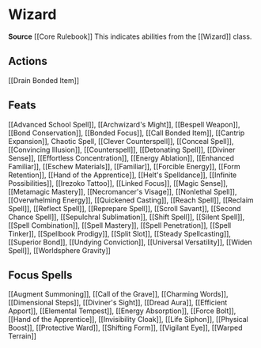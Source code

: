 ﻿---
id: '166'
name: Wizard
rarity: Common
source: '[[DATABASE/source/Core Rulebook|Core Rulebook]]'
trait:
- Wizard
type: Trait

---
# Wizard

**Source** [[Core Rulebook]] 
This indicates abilities from the [[Wizard]] class.

## Actions

[[Drain Bonded Item]]

## Feats

[[Advanced School Spell]], [[Archwizard's Might]], [[Bespell Weapon]], [[Bond Conservation]], [[Bonded Focus]], [[Call Bonded Item]], [[Cantrip Expansion]], Chaotic Spell, [[Clever Counterspell]], [[Conceal Spell]], [[Convincing Illusion]], [[Counterspell]], [[Detonating Spell]], [[Diviner Sense]], [[Effortless Concentration]], [[Energy Ablation]], [[Enhanced Familiar]], [[Eschew Materials]], [[Familiar]], [[Forcible Energy]], [[Form Retention]], [[Hand of the Apprentice]], [[Helt's Spelldance]], [[Infinite Possibilities]], [[Irezoko Tattoo]], [[Linked Focus]], [[Magic Sense]], [[Metamagic Mastery]], [[Necromancer's Visage]], [[Nonlethal Spell]], [[Overwhelming Energy]], [[Quickened Casting]], [[Reach Spell]], [[Reclaim Spell]], [[Reflect Spell]], [[Reprepare Spell]], [[Scroll Savant]], [[Second Chance Spell]], [[Sepulchral Sublimation]], [[Shift Spell]], [[Silent Spell]], [[Spell Combination]], [[Spell Mastery]], [[Spell Penetration]], [[Spell Tinker]], [[Spellbook Prodigy]], [[Split Slot]], [[Steady Spellcasting]], [[Superior Bond]], [[Undying Conviction]], [[Universal Versatility]], [[Widen Spell]], [[Worldsphere Gravity]]

## Focus Spells

[[Augment Summoning]], [[Call of the Grave]], [[Charming Words]], [[Dimensional Steps]], [[Diviner's Sight]], [[Dread Aura]], [[Efficient Apport]], [[Elemental Tempest]], [[Energy Absorption]], [[Force Bolt]], [[Hand of the Apprentice]], [[Invisibility Cloak]], [[Life Siphon]], [[Physical Boost]], [[Protective Ward]], [[Shifting Form]], [[Vigilant Eye]], [[Warped Terrain]]